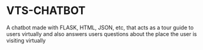 # VTS-CHATBOT
A chatbot made with FLASK, HTML, JSON, etc, that acts as a tour guide to users virtually and also answers users questions about the place the user is visiting virtually
